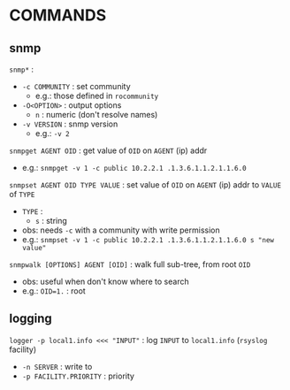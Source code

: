 # COMMANDS

## snmp

`snmp*` :   
*	`-c COMMUNITY` : set community
	*	e.g.: those defined in `rocommunity`
*	`-O<OPTION>` : output options
	*	`n` : numeric (don't resolve names)
*	`-v VERSION` : snmp version
	*	e.g.: `-v 2`

`snmpget AGENT OID` : get value of `OID` on `AGENT` (ip) addr
*	e.g.: `snmpget -v 1 -c public 10.2.2.1 .1.3.6.1.1.2.1.1.6.0`

`snmpset AGENT OID TYPE VALUE` : set value of `OID` on `AGENT` (ip) addr to `VALUE` of `TYPE`
*	`TYPE` :
	*	`s` : string
*	obs: needs `-c` with a community with write permission
*	e.g.: `snmpset -v 1 -c public 10.2.2.1 .1.3.6.1.1.2.1.1.6.0 s "new value"`

`snmpwalk [OPTIONS] AGENT [OID]` : walk full sub-tree, from root `OID`  
*	obs: useful when don't know where to search
*	e.g.: `OID=1.` : root  

## logging

`logger -p local1.info <<< "INPUT"` : log `INPUT` to `local1.info` (`rsyslog` facility)   
*	`-n SERVER` : write to
*	`-p FACILITY.PRIORITY` : priority
